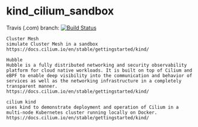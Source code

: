 # kind_cilium_sandbox


Travis (.com) branch:
[![Build Status](https://travis-ci.com/githubfoam/kind_cilium_sandbox.svg?branch=main)](https://travis-ci.com/githubfoam/kind_cilium_sandbox)  

~~~~
Cluster Mesh
simulate Cluster Mesh in a sandbox
https://docs.cilium.io/en/stable/gettingstarted/kind/
~~~~
~~~~
Hubble
Hubble is a fully distributed networking and security observability platform for cloud native workloads. It is built on top of Cilium and eBPF to enable deep visibility into the communication and behavior of services as well as the networking infrastructure in a completely transparent manner.
https://docs.cilium.io/en/stable/gettingstarted/kind/
~~~~

~~~~
cilium kind
uses kind to demonstrate deployment and operation of Cilium in a multi-node Kubernetes cluster running locally on Docker.
https://docs.cilium.io/en/stable/gettingstarted/kind/
~~~~
